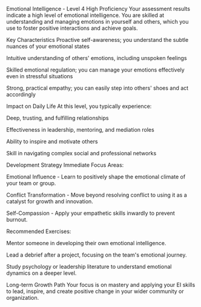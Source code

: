 Emotional Intelligence - Level 4
High Proficiency
Your assessment results indicate a high level of emotional intelligence. You are skilled at understanding and managing emotions in yourself and others, which you use to foster positive interactions and achieve goals.

Key Characteristics
Proactive self-awareness; you understand the subtle nuances of your emotional states

Intuitive understanding of others' emotions, including unspoken feelings

Skilled emotional regulation; you can manage your emotions effectively even in stressful situations

Strong, practical empathy; you can easily step into others' shoes and act accordingly

Impact on Daily Life
At this level, you typically experience:

Deep, trusting, and fulfilling relationships

Effectiveness in leadership, mentoring, and mediation roles

Ability to inspire and motivate others

Skill in navigating complex social and professional networks

Development Strategy
Immediate Focus Areas:

Emotional Influence - Learn to positively shape the emotional climate of your team or group.

Conflict Transformation - Move beyond resolving conflict to using it as a catalyst for growth and innovation.

Self-Compassion - Apply your empathetic skills inwardly to prevent burnout.

Recommended Exercises:

Mentor someone in developing their own emotional intelligence.

Lead a debrief after a project, focusing on the team's emotional journey.

Study psychology or leadership literature to understand emotional dynamics on a deeper level.

Long-term Growth Path
Your focus is on mastery and applying your EI skills to lead, inspire, and create positive change in your wider community or organization.